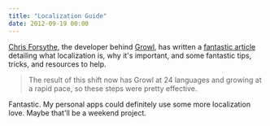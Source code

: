```yaml
---
title: "Localization Guide"
date: 2012-09-19 00:00
---
```


[Chris Forsythe](https://twitter.com/the_tick), the developer behind [Growl](http://growl.info), has written a [fantastic article](http://336699.org/localization-is-a-requirement-heres-a-guide) detailing what localization is, why it's important, and some fantastic tips, tricks, and resources to help.

> The result of this shift now has Growl at 24 languages and growing at a rapid pace, so these steps were pretty effective.

Fantastic. My personal apps could definitely use some more localization love. Maybe that'll be a weekend project.

<!-- more -->
